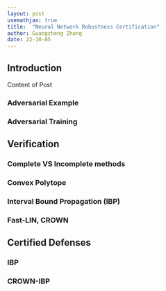 ```yaml
---
layout: post
usemathjax: true
title:  "Neural Network Robustness Certification"
author: Guangzheng Zhang
date: 22-10-05
---
```


## Introduction
Content of Post

### Adversarial Example

### Adversarial Training


## Verification

### Complete VS Incomplete methods

### Convex Polytope

### Interval Bound Propagation (IBP)

### Fast-LIN, CROWN


## Certified Defenses

### IBP 

### CROWN-IBP